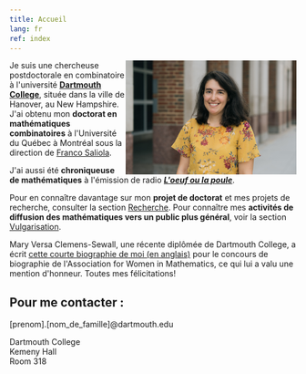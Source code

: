 ```yaml
---
title: Accueil
lang: fr
ref: index
---
```


<!--  <img style="float: right;" src="photo_Nadia.jpg" title="En présentant la topologie du Cloud Gate à des élèves, à Chicago."> -->

<img style="float: right;" src="photo_Nadia_2021.jpg" width="300">

Je suis une chercheuse postdoctorale en combinatoire à l'université [**Dartmouth College**](https://math.dartmouth.edu), située dans la ville de Hanover, au New Hampshire. J'ai obtenu mon **doctorat en mathématiques combinatoires** à l'Université du Québec à Montréal sous la direction de [Franco Saliola](http://lacim.uqam.ca/~saliola/).

J'ai aussi été **chroniqueuse de mathématiques** à l'émission de radio **[_L'oeuf ou la poule_](https://www.choq.ca/emissions-details/loeuf-ou-la-poule/)**.

Pour en connaître davantage sur mon **projet de doctorat** et mes projets de recherche, consulter la section [Recherche](recherche). Pour connaître mes **activités de diffusion des mathématiques vers un public plus général**, voir la section [Vulgarisation](vulgarisation).

Mary Versa Clemens-Sewall, une récente diplômée de Dartmouth College, a écrit [cette courte biographie de moi (en anglais)](https://awm-math.org/awards/student-essay-contest/2020-student-essay-contest-results/2020-student-essay-contest-college-hon-mention-1/) pour le concours de biographie de l'Association for Women in Mathematics, ce qui lui a valu une mention d'honneur. Toutes mes félicitations!

## Pour me contacter :

[prenom].[nom_de_famille]@dartmouth.edu

Dartmouth College <br />
Kemeny Hall  <br />
Room 318

